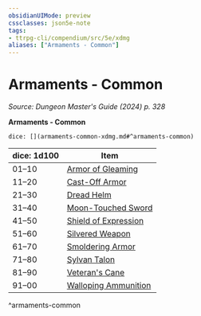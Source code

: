 ```yaml
---
obsidianUIMode: preview
cssclasses: json5e-note
tags:
- ttrpg-cli/compendium/src/5e/xdmg
aliases: ["Armaments - Common"]
---
```

# Armaments - Common
*Source: Dungeon Master's Guide (2024) p. 328* 

**Armaments - Common**

`dice: [](armaments-common-xdmg.md#^armaments-common)`

| dice: 1d100 | Item |
|-------------|------|
| 01–10 | [Armor of Gleaming](armor-of-gleaming-xdmg.md) |
| 11–20 | [Cast-Off Armor](cast-off-armor-xdmg.md) |
| 21–30 | [Dread Helm](dread-helm-xdmg.md) |
| 31–40 | [Moon-Touched Sword](moon-touched-sword-xdmg.md) |
| 41–50 | [Shield of Expression](shield-of-expression-xdmg.md) |
| 51–60 | [Silvered Weapon](silvered-weapon-xdmg.md) |
| 61–70 | [Smoldering Armor](smoldering-armor-xdmg.md) |
| 71–80 | [Sylvan Talon](sylvan-talon-xdmg.md) |
| 81–90 | [Veteran's Cane](veterans-cane-xdmg.md) |
| 91–00 | [Walloping Ammunition](walloping-ammunition-xdmg.md) |
^armaments-common
